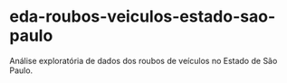 # eda-roubos-veiculos-estado-sao-paulo
Análise exploratória de dados dos roubos de veículos no Estado de São Paulo.
